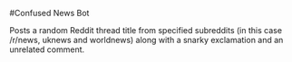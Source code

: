 #Confused News Bot

Posts a random Reddit thread title from specified subreddits (in this case /r/news, uknews and worldnews) along with a snarky exclamation and an unrelated comment.